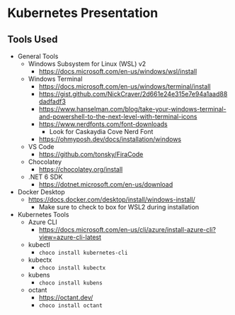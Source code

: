 # Kubernetes Presentation

## Tools Used

- General Tools
  - Windows Subsystem for Linux (WSL) v2
    - https://docs.microsoft.com/en-us/windows/wsl/install
  - Windows Terminal
    - https://docs.microsoft.com/en-us/windows/terminal/install
    - https://gist.github.com/NickCraver/2d661e24e315e7e94a1aad88dadfadf3
    - https://www.hanselman.com/blog/take-your-windows-terminal-and-powershell-to-the-next-level-with-terminal-icons
    - https://www.nerdfonts.com/font-downloads
      - Look for Caskaydia Cove Nerd Font
    - https://ohmyposh.dev/docs/installation/windows
  - VS Code
    - https://github.com/tonsky/FiraCode
  - Chocolatey
    - https://chocolatey.org/install
  - .NET 6 SDK
    - https://dotnet.microsoft.com/en-us/download
- Docker Desktop
  - https://docs.docker.com/desktop/install/windows-install/
    - Make sure to check to box for WSL2 during installation
- Kubernetes Tools
  - Azure CLI
    - https://docs.microsoft.com/en-us/cli/azure/install-azure-cli?view=azure-cli-latest
  - kubectl
    - `choco install kubernetes-cli`
  - kubectx
    - `choco install kubectx`
  - kubens
    - `choco install kubens`
  - octant
    - https://octant.dev/
    - `choco install octant`
